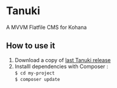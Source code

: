 # Tanuki
A MVVM Flatfile CMS for Kohana

## How to use it

 1. Download a copy of [last Tanuki release](https://github.com/ziopod/Tanuki/releases)
 2. Installl dependencies with Composer :  
	`$ cd my-project`  
	`$ composer update`